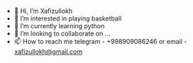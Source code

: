- 👋 Hi, I’m Xafizullokh
- 👀 I’m interested in playing basketball
- 🌱 I’m currently learning python
- 💞️ I’m looking to collaborate on ...
- 📫 How to reach me telegram - +998909086246 or email - xafizullokh@gmail.com

<!---
Xafizullokh/Xafizullokh is a ✨ special ✨ repository because its `README.md` (this file) appears on your GitHub profile.
You can click the Preview link to take a look at your changes.
--->

